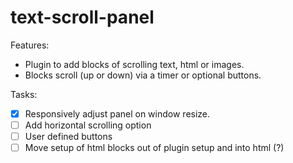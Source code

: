 **text-scroll-panel**
=================
Features:
- Plugin to add blocks of scrolling text, html or images.
- Blocks scroll (up or down) via a timer or optional buttons.

Tasks:
- [x] Responsively adjust panel on window resize.
- [ ] Add horizontal scrolling option
- [ ] User defined buttons
- [ ] Move setup of html blocks out of plugin setup and into html (?)
